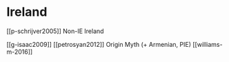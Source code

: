 # Ireland

[[p-schrijver2005]] Non-IE Ireland

[[g-isaac2009]]
[[petrosyan2012]] Origin Myth (+ Armenian, PIE)
[[williams-m-2016]]